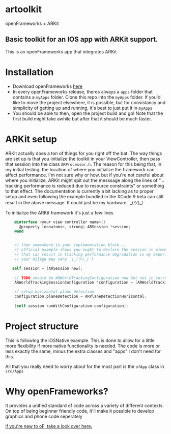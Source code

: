 # artoolkit
openFrameworks + ARKit


## Basic toolkit for an IOS app with ARKit support.
This is an openFrameworks app that integrates ARKit

# Installation
* Download openFrameworks [here](http://openframeworks.cc/versions/v0.9.8/of_v0.9.8_ios_release.zip)
* In every openFrameworks release, theres always a `apps` folder that contains a `myApps` folder. Clone this repo into the `myApps` folder. If you'd like to move the project
elsewhere, it is possible, but for consistancy and simplicity of getting up and running, it's best to just put it in `myApps`
* You should be able to then, open the project build and go! Note that the first build might take awhile but after that it should be much faster.

# ARKit setup 
ARKit actually does a ton of things for you right off the bat. The way things are set up is that you initialize the toolkit in your ViewController, then pass that session into the class `ARProcessor.h`. The reason for this being that, in my initial testing, the location of where you initialize the framework can affect performance. I'm not sure why or how, but if you're not careful about where you initialize, ARKit might spit out the messsage along the lines of "... tracking performance is reduced due to resource constraints"
or something to that effect. The documentation is currently a bit lacking as to proper setup and even following the example bundled in the XCode 9 beta can still result in the above message. It could just be my hardware ¯\_(ツ)_/¯

To initialize the ARKit framework it's just a few lines
```objective-c
    @interface <your view controller name>()
      @property (nonatomic, strong) ARSession *session;
    @end


    // then somewhere in your implementation block...
    // official example shows you ought to declare the session in viewWillLoad and initialize in viewWillAppear, but 
    // that can result in tracking performance degradation in my experience (again, could just be the phone I'm borrowing, 
    // your milage may vary ¯\_(ツ)_/¯)

   self.session = [ARSession new];
    
    // TODO should be ARWorldTrackingConfiguration now but not in current API(might need to re-download sdk)
    ARWorldTrackingSessionConfiguration *configuration = [ARWorldTrackingSessionConfiguration new];

    // setup horizontal plane detection
    configuration.planeDetection = ARPlaneDetectionHorizontal;
    
    [self.session runWithConfiguration:configuration];
```



# Project structure 
This is following the iOSNative example. This is done to allow for a little more flexibility if more native functionality is needed. The code is more or less exactly the same, minus the extra classes and "apps" I don't need for this.


All that you really need to worry about for the most part is the `ofApp` class in `src/Apps`

# Why openFrameworks?
It provides a unified standard of code across a variety of different contexts. On top of being beginner friendly code, it'll make it possible to develop graphics and phone code seperately


[if you're new to oF, take a look over here.](http://openframeworks.cc/learning/)

